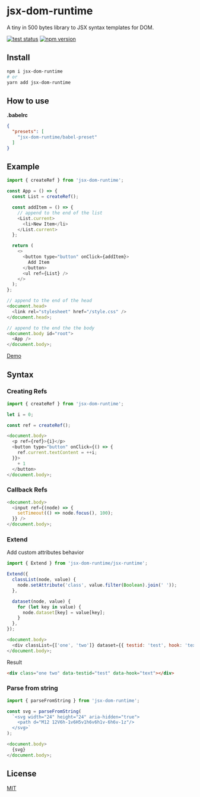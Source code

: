 # jsx-dom-runtime

A tiny in 500 bytes library to JSX syntax templates for DOM.

[![test status](https://github.com/shoonia/jsx-dom-runtime/workflows/tests/badge.svg)](https://github.com/shoonia/jsx-dom-runtime/actions)
[![npm version](https://badgen.net/npm/v/jsx-dom-runtime)](https://www.npmjs.com/package/jsx-dom-runtime)

## Install

```bash
npm i jsx-dom-runtime
# or
yarn add jsx-dom-runtime
```

## How to use

**.babelrc**

```json
{
  "presets": [
    "jsx-dom-runtime/babel-preset"
  ]
}
```

## Example

```js
import { createRef } from 'jsx-dom-runtime';

const App = () => {
  const List = createRef();

  const addItem = () => {
    // append to the end of the list
    <List.current>
      <li>New Item</li>
    </List.current>
  };

  return (
    <>
      <button type="button" onClick={addItem}>
        Add Item
      </button>
      <ul ref={List} />
    </>
  );
};

// append to the end of the head
<document.head>
  <link rel="stylesheet" href="/style.css" />
</document.head>;

// append to the end the the body
<document.body id="root">
  <App />
</document.body>;
```

[Demo](/DEMO)

## Syntax

### Creating Refs

```js
import { createRef } from 'jsx-dom-runtime';

let i = 0;

const ref = createRef();

<document.body>
  <p ref={ref}>{i}</p>
  <button type="button" onClick={() => {
    ref.current.textContent = ++i;
  }}>
    + 1
  </button>
</document.body>;
```

### Callback Refs

```js
<document.body>
  <input ref={(node) => {
    setTimeout(() => node.focus(), 100);
  }} />
</document.body>;
```

### Extend

Add custom attributes behavior

```js
import { Extend } from 'jsx-dom-runtime/jsx-runtime';

Extend({
  classList(node, value) {
    node.setAttribute('class', value.filter(Boolean).join(' '));
  },

  dataset(node, value) {
    for (let key in value) {
      node.dataset[key] = value[key];
    }
  },
});

<document.body>
  <div classList={['one', 'two']} dataset={{ testid: 'test', hook: 'text' }} />
</document.body>;
```

Result

```html
<div class="one two" data-testid="test" data-hook="text"></div>
```

### Parse from string

```js
import { parseFromString } from 'jsx-dom-runtime';

const svg = parseFromString(
  `<svg width="24" height="24" aria-hidden="true">
    <path d="M12 12V6h-1v6H5v1h6v6h1v-6h6v-1z"/>
  </svg>`
);

<document.body>
  {svg}
</document.body>;
```

## License

[MIT](./LICENSE)
